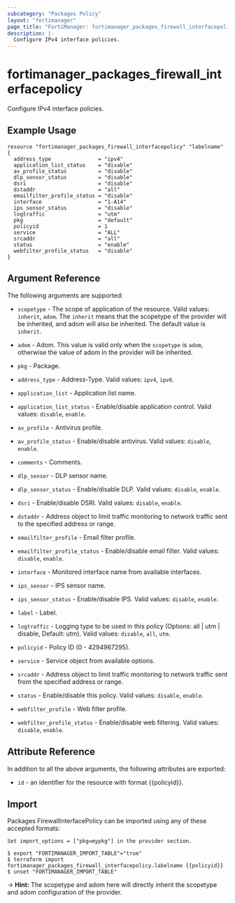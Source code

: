 ```yaml
---
subcategory: "Packages Policy"
layout: "fortimanager"
page_title: "FortiManager: fortimanager_packages_firewall_interfacepolicy"
description: |-
  Configure IPv4 interface policies.
---
```


# fortimanager_packages_firewall_interfacepolicy
Configure IPv4 interface policies.

## Example Usage

```hcl
resource "fortimanager_packages_firewall_interfacepolicy" "labelname" {
  address_type               = "ipv4"
  application_list_status    = "disable"
  av_profile_status          = "disable"
  dlp_sensor_status          = "disable"
  dsri                       = "disable"
  dstaddr                    = "all"
  emailfilter_profile_status = "disable"
  interface                  = "1-A14"
  ips_sensor_status          = "disable"
  logtraffic                 = "utm"
  pkg                        = "default"
  policyid                   = 1
  service                    = "ALL"
  srcaddr                    = "all"
  status                     = "enable"
  webfilter_profile_status   = "disable"
}
```

## Argument Reference


The following arguments are supported:

* `scopetype` - The scope of application of the resource. Valid values: `inherit`, `adom`. The `inherit` means that the scopetype of the provider will be inherited, and adom will also be inherited. The default value is `inherit`.
* `adom` - Adom. This value is valid only when the `scopetype` is `adom`, otherwise the value of adom in the provider will be inherited.
* `pkg` - Package.

* `address_type` - Address-Type. Valid values: `ipv4`, `ipv6`.

* `application_list` - Application list name.
* `application_list_status` - Enable/disable application control. Valid values: `disable`, `enable`.

* `av_profile` - Antivirus profile.
* `av_profile_status` - Enable/disable antivirus. Valid values: `disable`, `enable`.

* `comments` - Comments.
* `dlp_sensor` - DLP sensor name.
* `dlp_sensor_status` - Enable/disable DLP. Valid values: `disable`, `enable`.

* `dsri` - Enable/disable DSRI. Valid values: `disable`, `enable`.

* `dstaddr` - Address object to limit traffic monitoring to network traffic sent to the specified address or range.
* `emailfilter_profile` - Email filter profile.
* `emailfilter_profile_status` - Enable/disable email filter. Valid values: `disable`, `enable`.

* `interface` - Monitored interface name from available interfaces.
* `ips_sensor` - IPS sensor name.
* `ips_sensor_status` - Enable/disable IPS. Valid values: `disable`, `enable`.

* `label` - Label.
* `logtraffic` - Logging type to be used in this policy (Options: all | utm | disable, Default: utm). Valid values: `disable`, `all`, `utm`.

* `policyid` - Policy ID (0 - 4294967295).
* `service` - Service object from available options.
* `srcaddr` - Address object to limit traffic monitoring to network traffic sent from the specified address or range.
* `status` - Enable/disable this policy. Valid values: `disable`, `enable`.

* `webfilter_profile` - Web filter profile.
* `webfilter_profile_status` - Enable/disable web filtering. Valid values: `disable`, `enable`.



## Attribute Reference

In addition to all the above arguments, the following attributes are exported:
* `id` - an identifier for the resource with format {{policyid}}.

## Import

Packages FirewallInterfacePolicy can be imported using any of these accepted formats:
```
Set import_options = ["pkg=mypkg"] in the provider section.

$ export "FORTIMANAGER_IMPORT_TABLE"="true"
$ terraform import fortimanager_packages_firewall_interfacepolicy.labelname {{policyid}}
$ unset "FORTIMANAGER_IMPORT_TABLE"
```
-> **Hint:** The scopetype and adom here will directly inherit the scopetype and adom configuration of the provider.
